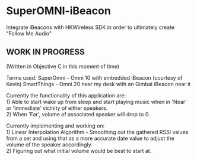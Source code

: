 # SuperOMNI-iBeacon
Integrate iBeacons with HKWireless SDK in order to ultimately create "Follow Me Audio"

WORK IN PROGRESS
---------------

(Written in Objective C in this moment of time)

Terms used: 
SuperOmni - Omni 10 with embedded iBeacon (courtesy of Kevin) 
SmartThings - Omni 20 near my desk with an Gimbal iBeacon near it 

Currently the functionality of this application are:
<br> 1) Able to start wake up from sleep and start playing music when in 'Near' or 'Immediate' vicinity of either speakers. 
<br> 2) When 'Far', volume of associated speaker will drop to 0. 

Currently implementing and working on:
<br>1) Linear Interpolation Algorithm - Smoothing out the gathered RSSI values from a set 
  and using that as a more accurate date value to adjust the volume of the speaker accordingly.
<br>2) Figuring out what initial volume would be best to start at.
